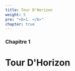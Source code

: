 ```yaml
---
title: Tour D'Horizon
weight: 5
pre: "<b>1. </b>"
chapter: true
---
```


### Chapitre 1

# Tour D'Horizon

